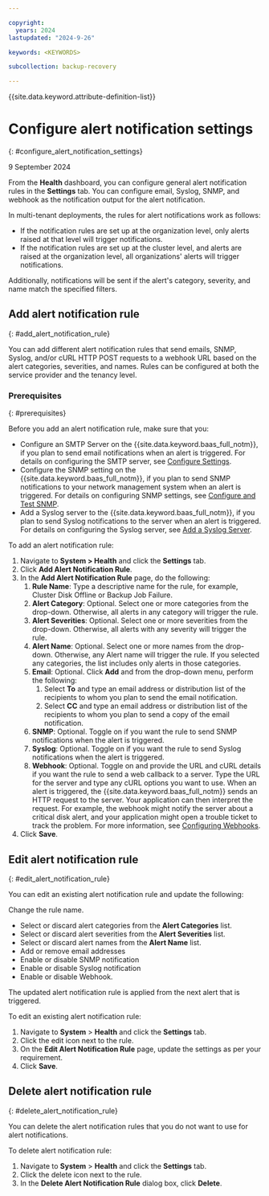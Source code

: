 ```yaml
---

copyright:
  years: 2024
lastupdated: "2024-9-26"

keywords: <KEYWORDS>

subcollection: backup-recovery

---
```


{{site.data.keyword.attribute-definition-list}}

# Configure alert notification settings
{: #configure_alert_notification_settings}

9 September 2024

From the **Health** dashboard, you can configure general alert notification rules in the **Settings** tab. You can configure email, Syslog, SNMP, and webhook as the notification output for the alert notification.

In multi-tenant deployments, the rules for alert notifications work as follows:

*   If the notification rules are set up at the organization level, only alerts raised at that level will trigger notifications.
*   If the notification rules are set up at the cluster level, and alerts are raised at the organization level, all organizations' alerts will trigger notifications.

Additionally, notifications will be sent if the alert's category, severity, and name match the specified filters.

## Add alert notification rule
{: #add_alert_notification_rule}

You can add different alert notification rules that send emails, SNMP, Syslog, and/or cURL HTTP POST requests to a webhook URL based on the alert categories, severities, and names. Rules can be configured at both the service provider and the tenancy level.

### Prerequisites
{: #prerequisites}

Before you add an alert notification rule, make sure that you:

*   Configure an SMTP Server on the {{site.data.keyword.baas_full_notm}}, if you plan to send email notifications when an alert is triggered. For details on configuring the SMTP server, see [Configure Settings](../Admin/ConfigureSettings.htm).
*   Configure the SNMP setting on the {{site.data.keyword.baas_full_notm}}, if you plan to send SNMP notifications to your network management system when an alert is triggered. For details on configuring SNMP settings, see [Configure and Test SNMP](../Admin/SNMP.htm).
*   Add a Syslog server to the {{site.data.keyword.baas_full_notm}}, if you plan to send Syslog notifications to the server when an alert is triggered. For details on configuring the Syslog server, see [Add a Syslog Server](../../CLI/AddLogServerCLI.htm).

To add an alert notification rule:

1. Navigate to **System > Health** and click the **Settings** tab.
2. Click **Add Alert Notification Rule**.
3. In the **Add Alert Notification Rule** page, do the following:
    1. **Rule Name**: Type a descriptive name for the rule, for example, Cluster Disk Offline or Backup Job Failure.
    2. **Alert Category**: Optional. Select one or more categories from the drop-down. Otherwise, all alerts in any category will trigger the rule.
    3. **Alert Severities**: Optional. Select one or more severities from the drop-down. Otherwise, all alerts with any severity will trigger the rule.
    4. **Alert Name**: Optional. Select one or more names from the drop-down. Otherwise, any Alert name will trigger the rule. If you selected any categories, the list includes only alerts in those categories.
    5. **Email**: Optional. Click **Add** and from the drop-down menu, perform the following:
        1. Select **To** and type an email address or distribution list of the recipients to whom you plan to send the email notification.
        2. Select **CC** and type an email address or distribution list of the recipients to whom you plan to send a copy of the email notification.
    6. **SNMP**: Optional. Toggle on if you want the rule to send SNMP notifications when the alert is triggered.
    7. **Syslog**: Optional. Toggle on if you want the rule to send Syslog notifications when the alert is triggered.
    8. **Webhook**: Optional. Toggle on and provide the URL and cURL details if you want the rule to send a web callback to a server. Type the URL for the server and type any cURL options you want to use. When an alert is triggered, the {{site.data.keyword.baas_full_notm}} sends an HTTP request to the server. Your application can then interpret the request. For example, the webhook might notify the server about a critical disk alert, and your application might open a trouble ticket to track the problem. For more information, see [Configuring Webhooks](ConfiguringWebhooks.htm).
4. Click **Save**.

## Edit alert notification rule
{: #edit_alert_notification_rule}

You can edit an existing alert notification rule and update the following:

Change the rule name.

*   Select or discard alert categories from the **Alert Categories** list.
*   Select or discard alert severities from the **Alert Severities** list.
*   Select or discard alert names from the **Alert Name** list.
*   Add or remove email addresses
*   Enable or disable SNMP notification
*   Enable or disable Syslog notification
*   Enable or disable Webhook.

The updated alert notification rule is applied from the next alert that is triggered.

To edit an existing alert notification rule:

1. Navigate to **System** > **Health** and click the **Settings** tab.
2. Click the edit icon next to the rule.
3. On the **Edit Alert Notification Rule** page, update the settings as per your requirement.
4. Click **Save**.

## Delete alert notification rule
{: #delete_alert_notification_rule}

You can delete the alert notification rules that you do not want to use for alert notifications.

To delete alert notification rule:

1. Navigate to **System** > **Health** and click the **Settings** tab.
2. Click the delete icon next to the rule.
3. In the **Delete Alert Notification Rule** dialog box, click **Delete**.

